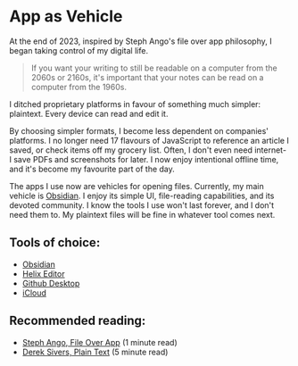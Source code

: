 # App as Vehicle
At the end of 2023, inspired by Steph Ango's file over app philosophy, I began taking control of my digital life.

> If you want your writing to still be readable on a computer from the 2060s or 2160s, it's important that your notes can be read on a computer from the 1960s.

I ditched proprietary platforms in favour of something much simpler: plaintext. Every device can read and edit it.

By choosing simpler formats, I become less dependent on companies' platforms. I no longer need 17 flavours of JavaScript to reference an article I saved, or check items off my grocery list. Often, I don't even need internet- I save PDFs and screenshots for later. I now enjoy intentional offline time, and it's become my favourite part of the day.

The apps I use now are vehicles for opening files. Currently, my main vehicle is [Obsidian](https://obsidian.md). I enjoy its simple UI, file-reading capabilities, and its devoted community. I know the tools I use won't last forever, and I don't need them to. My plaintext files will be fine in whatever tool comes next.

## Tools of choice:
- [Obsidian](https://obsidian.md)
- [Helix Editor](https://helix-editor.com)
- [Github Desktop](https://desktop.github.com)
- [iCloud](https://www.icloud.com)

## Recommended reading:
- [Steph Ango, File Over App](https://stephango.com/file-over-app) (1 minute read)
- [Derek Sivers, Plain Text](https://sive.rs/plaintext) (5 minute read)
